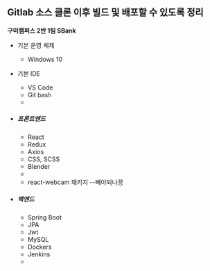 ## Gitlab 소스 클론 이후 빌드 및 배포할 수 있도록 정리

**구미캠퍼스 2반 1팀 SBank**

- 기본 운영 체제

  - Windows 10

- 기본 IDE

  - VS Code
  - Git bash
  -  

- ##### 프론트엔드

  - React
  - Redux
  - Axios
  - CSS, SCSS
  - Blender
  - 
  - react-webcam 패키지 --빼야되나끙

- ##### 백엔드

  - Spring Boot
  - JPA
  - Jwt
  - MySQL
  - Dockers
  - Jenkins
  - 
